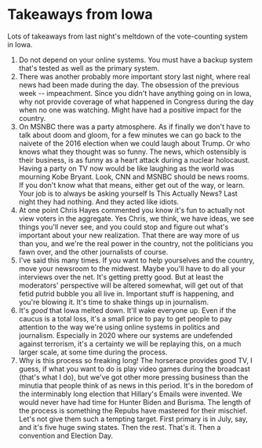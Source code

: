 # Takeaways from Iowa
Lots of takeaways from last night's meltdown of the vote-counting system in Iowa. 
1. Do not depend on your online systems. You must have a backup system that's tested as well as the primary system.
2. There was another probably more important story last night, where real news had been made during the day. The obsession of the previous week -- impeachment. Since you didn't have anything going on in Iowa, why not provide coverage of what happened in Congress during the day when no one was watching. Might have had a positive impact for the country. 
3. On MSNBC there was a party atmosphere. As if finally we don't have to talk about doom and gloom, for a few minutes we can go back to the naivete of the 2016 election when we could laugh about Trump. Or who knows what they thought was so funny. The news, which ostensibly is their business, is as funny as a heart attack during a nuclear holocaust. Having a party on TV now would be like laughing as the world was mourning Kobe Bryant. Look, CNN and MSNBC should be news rooms. If you don't know what that means, either get out of the way, or learn. Your job is to always be asking yourself Is This Actually News? Last night they had nothing. And they acted like idiots. 
4. At one point Chris Hayes commented you know it's fun to actually not view voters in the aggregate. Yes Chris, we think, we have ideas, we see things you'll never see, and you could stop and figure out what's important about your new realization. That there are way more of us than you, and we're the real power in the country, not the politicians you fawn over, and the other journalists of course.
5. I've said this many times. If you want to help yourselves and the country, move your newsroom to the midwest. Maybe you'll have to do all your interviews over the net. It's getting pretty good. But at least the moderators' perspective will be altered somewhat, will get out of that fetid putrid bubble you all live in. Important stuff is happening, and you're blowing it. It's time to shake things up in journalism. 
6. It's <i>good</i> that Iowa melted down. It'll wake everyone up. Even if the caucus is a total loss, it's a small price to pay to get people to pay attention to the way we're using online systems in politics and journalism. Especially in 2020 where our systems are undefended against terrorism, it's a certainty we will be replaying this, on a much larger scale, at some time during the process.
7. Why is this process so freaking long! The horserace provides good TV, I guess, if what you want to do is play video games during the broadcast (that's what I do), but we've got other more pressing business than the minutia that people think of as news in this period. It's in the boredom of the interminably long election that Hillary's Emails were invented. We would never have had time for Hunter Biden and Burisma. The length of the process is something the Repubs have mastered for their mischief. Let's not give them such a tempting target. First primary is in July, say, and it's five huge swing states. Then the rest. That's it. Then a convention and Election Day. 


